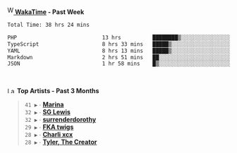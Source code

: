 <img src="https://github.com/dxnter/dxnter/assets/17434202/67b21fa4-d36d-46f9-9dec-f23d976b00ef" alt="WakaTime Logo" width="14" height="18"/><a href="https://wakatime.com/@dxnter" target="_blank"><strong> WakaTime</strong></a><strong> - Past Week</strong>

<!--START_SECTION:waka-->

```txt
Total Time: 38 hrs 24 mins

PHP                           13 hrs          ████████▒░░░░░░░░░░░░░░░░   33.41 %
TypeScript                    8 hrs 33 mins   █████▒░░░░░░░░░░░░░░░░░░░   21.99 %
YAML                          8 hrs 13 mins   █████▒░░░░░░░░░░░░░░░░░░░   21.12 %
Markdown                      2 hrs 51 mins   ██░░░░░░░░░░░░░░░░░░░░░░░   07.35 %
JSON                          1 hr 58 mins    █▒░░░░░░░░░░░░░░░░░░░░░░░   05.07 %
```

<!--END_SECTION:waka-->

<br/>

<!--START_LASTFM_ARTISTS:{"period": "3month", "rows": 6}-->
<a href="https://last.fm" target="_blank"><img src="https://user-images.githubusercontent.com/17434202/215290617-e793598d-d7c9-428f-9975-156db1ba89cc.svg" alt="Last.fm Logo" width="18" height="13"/></a> **Top Artists - Past 3 Months**

> `41 ▶️` ∙ **[Marina](https://www.last.fm/music/Marina)**<br/>
> `32 ▶️` ∙ **[SG Lewis](https://www.last.fm/music/SG+Lewis)**<br/>
> `32 ▶️` ∙ **[surrenderdorothy](https://www.last.fm/music/surrenderdorothy)**<br/>
> `29 ▶️` ∙ **[FKA twigs](https://www.last.fm/music/FKA+twigs)**<br/>
> `28 ▶️` ∙ **[Charli xcx](https://www.last.fm/music/Charli+xcx)**<br/>
> `28 ▶️` ∙ **[Tyler, The Creator](https://www.last.fm/music/Tyler,+The+Creator)**<br/>
<!--END_LASTFM_ARTISTS-->
